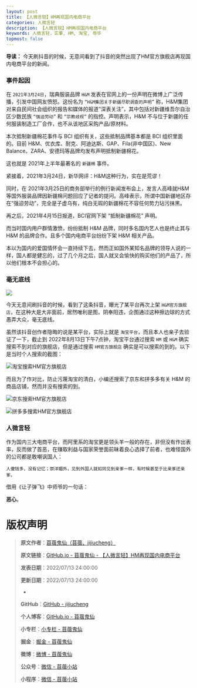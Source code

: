 ```yaml
---
layout: post
title: 【人微言轻】HM再现国内电商平台
categories: 人微言轻
description: 【人微言轻】HM再现国内电商平台
keywords: 人微言轻，实事, HM, 淘宝, 辱华
topmost: false
---
```


**导读：**
今天刷抖音的时候，无意间看到了抖音的突然出现了HM官方旗舰店再现国内电商平台的新闻。

### 事件起因

在 `2021年3月24日`，瑞典服装品牌 `H&M` 发表在官网上的一份声明在微博上广泛传播，引发中国网友愤怒。这份名为 `“H&M集团关于新疆尽职调查的声明”` 称，H&M集团对来自民间社会组织的报告和媒体的报道“深表关注”，其中包括对新疆维吾尔自治区少数民族 `“强迫劳动”` 和 `“宗教歧视”` 的指控。声明表示，H&M 不与位于新疆的任何服装制造工厂合作，也不从该地区采购产品/原材料。

本次抵制新疆棉花事件与 BCI 组织有关，这些抵制品牌基本都是 BCI 组织里面的。目前 H&M、优衣库、耐克、阿迪达斯、GAP、Fila(非中国区)、New Balance、ZARA、安德玛等品牌均发布声明抵制新疆棉花。

这也就是 2021年上半年最著名的 `新疆棉` 事件。

紧接着，2021年3月24日，新华网评：H&M这种行为，实在是荒谬！

同时，在 2021年3月25日的商务部举行的例行新闻发布会上，发言人高峰就H&M等国外服装品牌因新疆棉问题回应了记者的提问。高峰表示，所谓中国新疆地区存在“强迫劳动”，完全是子虚乌有，纯白无瑕的新疆棉花不容任何势力玷污抹黑。

再之后，2021年4月15日报道，BCI官网下架 “抵制新疆棉花” 声明。

而当时国内用户群情激愤，纷纷抵制 H&M 品牌，同时多名国内艺人也是终止其与 H&M 的品牌合作。且多个国内电商平台纷纷下架 H&M 相关产品。

本以为国内的爱国情怀会一直持续下去，然而正如国外某知名品牌的领导人说的一样，国人都是健忘的，过了几个月之后，国人就又会愉快的购买他们的产品了，所以他们根本不会担心的。

### 毫无底线

![](/images/TinyWords/2022-08-13-%E4%BA%BA%E5%BE%AE%E8%A8%80%E8%BD%BB-HM%E5%86%8D%E7%8E%B0%E5%9B%BD%E5%86%85%E7%94%B5%E5%95%86%E5%B9%B3%E5%8F%B0-01.png)

今天无意间刷抖音的时候，看到了这条抖音，曝光了某平台再次上架 `H&M官方旗舰店`，在这种大是大非面前，居然唯利是图，阴奉阳违，企图通过这种擦边球的方式愚弄大众，毫无底线。

虽然该抖音创作者隐晦的说是某平台，实际上就是 `淘宝平台`，而且本人也亲子去验证了一下，截止到 2022年8月13日下午7点钟，淘宝平台通过搜索 `HM` 或 `H&M` 确实搜索不到对应的旗舰店，但是通过搜索 `HM官方旗舰店` 确实是可以搜索的到的。以下是当时个人搜索的截图：

![淘宝搜索HM官方旗舰店](/images/TinyWords/2022-08-13-%E4%BA%BA%E5%BE%AE%E8%A8%80%E8%BD%BB-HM%E5%86%8D%E7%8E%B0%E5%9B%BD%E5%86%85%E7%94%B5%E5%95%86%E5%B9%B3%E5%8F%B0-02.png)

而且为了作对比，防止污蔑淘宝的清白，小编还搜索了京东和拼多多有关 H&M 的商品店铺，然而并没有搜索的到。

![京东搜索HM官方旗舰店](/images/TinyWords/2022-08-13-%E4%BA%BA%E5%BE%AE%E8%A8%80%E8%BD%BB-HM%E5%86%8D%E7%8E%B0%E5%9B%BD%E5%86%85%E7%94%B5%E5%95%86%E5%B9%B3%E5%8F%B0-03.png)

![拼多多搜索HM官方旗舰店](/images/TinyWords/2022-08-13-%E4%BA%BA%E5%BE%AE%E8%A8%80%E8%BD%BB-HM%E5%86%8D%E7%8E%B0%E5%9B%BD%E5%86%85%E7%94%B5%E5%95%86%E5%B9%B3%E5%8F%B0-04.png)

### 人微言轻

作为国内三大电商平台，而阿里系的淘宝更是领头羊一般的存在，非但没有作出表率，反而做了首恶，在赚取利益与国家荣誉面前昧着良心选择了前者，也难怪国外的公司都是敢嘲讽国人：

`人傻钱多，没有记忆；崇洋媚外，见到外国人就如同见到亲爹一样，有时候甚至于比亲爹还亲爹。`

借用《让子弹飞》中师爷的一句话：

**恶心**。

# 版权声明

> **原文作者**：[苜蓿鬼仙（苜蓿、jijiucheng）](https://jijiucheng.github.io/)
> 
> **原文链接**：[GitHub.io - 苜蓿鬼仙 - 【人微言轻】HM再现国内电商平台](https://jijiucheng.github.io/2022/08/13/人微言轻-HM再现国内电商平台/)
> 
> **发表日期**：2022/07/13 24:00:00
> 
> **更新日期**：2022/07/13 24:00:00
> 
> -
> 
> **GitHub**：[GitHub - jijiucheng](https://github.com/jijiucheng)
> 
> **个人博客**：[GitHub.io - 苜蓿鬼仙](https://jijiucheng.github.io)
> 
> **小专栏**：[小专栏 - 苜蓿鬼仙](https://xiaozhuanlan.com/u/6667468960)
> 
> **掘金**：[掘金 - 苜蓿鬼仙](https://juejin.im/user/5a31e95c51882533d023137d)
> 
> **微博**：[微博 - 苜蓿鬼仙](https://weibo.com/u/1585459545)
> 
> **公众号**：[微信 - 苜蓿小站](#)
> 
> **小程序**：[微信 - 苜蓿小站](#)